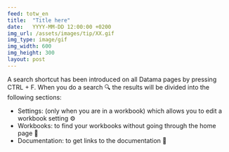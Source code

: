 ```yaml
---
feed: totw_en
title:  "Title here"
date:   YYYY-MM-DD 12:00:00 +0200
img_url: /assets/images/tip/XX.gif
img_type: image/gif
img_width: 600
img_height: 300
layout: post
---
```



A search shortcut has been introduced on all Datama pages by pressing CTRL + F. When you do a search 🔍 the results will be divided into the following sections:
* Settings: (only when you are in a workbook) which allows you to edit a workbook setting ⚙️
* Workbooks: to find your workbooks without going through the home page 📂
* Documentation: to get links to the documentation 📄
